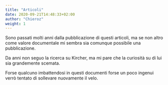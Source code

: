 ```yaml
---
title: "Articoli"
date: 2020-09-21T14:48:33+02:00
author: "Chieroz"
weight: 1
---
```


Sono passati molti anni dalla pubblicazione di questi articoli, ma se non altro come valore documentale mi sembra sia comunque possibile una pubblicazione.

Da anni non seguo la ricerca su Kircher, ma mi pare che la curiosità su di lui sia grandemente scemata.

Forse qualcuno imbattendosi in questi documenti forse un poco ingenui verrò tentato di sollevare nuovamente il velo.
